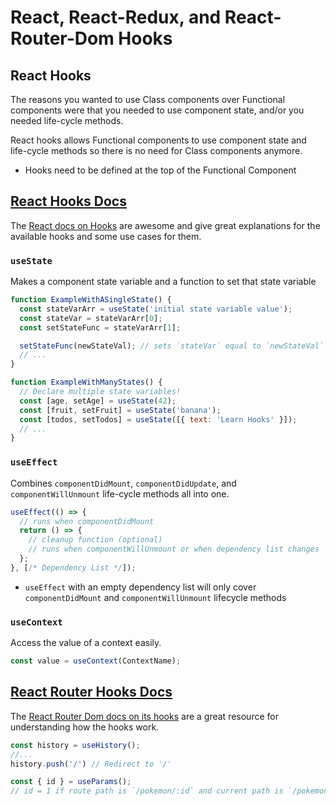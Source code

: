 # React, React-Redux, and React-Router-Dom Hooks

## React Hooks

The reasons you wanted to use Class components over Functional components were that you needed to use component state, and/or you needed life-cycle methods. 

React hooks allows Functional components to use component state and life-cycle methods so there is no need for Class components anymore.

- Hooks need to be defined at the top of the Functional Component

## [React Hooks Docs][1]

The [React docs on Hooks][1] are awesome and give great explanations for the available hooks and some use cases for them. 

### `useState`

Makes a component state variable and a function to set that state variable

```js
function ExampleWithASingleState() {
  const stateVarArr = useState('initial state variable value');
  const stateVar = stateVarArr[0];
  const setStateFunc = stateVarArr[1];

  setStateFunc(newStateVal); // sets `stateVar` equal to `newStateVal`
  // ...
}
```

```js
function ExampleWithManyStates() {
  // Declare multiple state variables!
  const [age, setAge] = useState(42);
  const [fruit, setFruit] = useState('banana');
  const [todos, setTodos] = useState([{ text: 'Learn Hooks' }]);
  // ...
}
```

### `useEffect`

Combines `componentDidMount`, `componentDidUpdate`, and `componentWillUnmount` life-cycle methods all into one.

```js
useEffect(() => {
  // runs when componentDidMount
  return () => {
    // cleanup function (optional)
    // runs when componentWillUnmount or when dependency list changes
  };
}, [/* Dependency List */]);
```

- `useEffect` with an empty dependency list will only cover `componentDidMount` and `componentWillUnmount` lifecycle methods

### `useContext`

Access the value of a context easily.

```js
const value = useContext(ContextName);
```

## [React Router Hooks Docs][2]

The [React Router Dom docs on its hooks][2] are a great resource for understanding how the hooks work.

```js
const history = useHistory();
//...
history.push('/') // Redirect to '/'
```

```js
const { id } = useParams();
// id = 1 if route path is `/pokemon/:id` and current path is `/pokemon/1`
```

[1]: https://reactjs.org/docs/hooks-intro.html
[2]: https://reactrouter.com/web/api/Hooks
